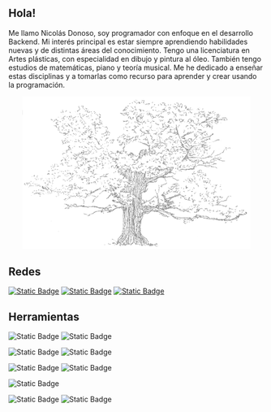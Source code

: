 ## Hola!
Me llamo Nicolás Donoso, soy programador con enfoque en el desarrollo Backend. Mi interés principal es estar siempre aprendiendo habilidades nuevas y de distintas áreas del conocimiento. 
Tengo una licenciatura en Artes plásticas, con especialidad en dibujo y pintura al óleo. También tengo estudios de matemáticas, piano y teoría musical. Me he dedicado a enseñar estas disciplinas y a tomarlas como recurso para aprender y crear usando la programación.

<p align="center">
<a href="https://www.instagram.com/nicosodonoso/"><img src="./img/P07.png" width=450 alt="mui.js" /></a>

  <!-- <a href="http://nestjs.com/" target="blank"><img src="https://nestjs.com/img/logo-small.svg" width="200" alt="Nest Logo" /></a> -->
</p>

## Redes

[![Static Badge](https://img.shields.io/badge/instagram-darkslategrey?style=for-the-badge&logo=instagram&logoColor=white&logoSize=auto)](https://www.instagram.com/niconicodonoso) 
[![Static Badge](https://img.shields.io/badge/linkedin-darkslategrey?style=for-the-badge)](https://www.linkedin.com/in/nicolás-donoso-b03667184/) [![Static Badge](https://img.shields.io/badge/correo-darkslategrey?style=for-the-badge)](mailto:nicodoneg@gmail.com)

## Herramientas
![Static Badge](https://img.shields.io/badge/typescript-darkslategrey?style=for-the-badge&logo=typescript)
![Static Badge](https://img.shields.io/badge/javascript-darkslategrey?style=for-the-badge&logo=javascript)    

![Static Badge](https://img.shields.io/badge/nestjs-darkslategrey?style=for-the-badge&logo=nestjs)
![Static Badge](https://img.shields.io/badge/node.js-darkslategrey?style=for-the-badge&logo=node.js)    

![Static Badge](https://img.shields.io/badge/mysql-darkslategrey?style=for-the-badge&logo=mysql)
![Static Badge](https://img.shields.io/badge/mongodb-darkslategrey?style=for-the-badge&logo=mongodb)


![Static Badge](https://img.shields.io/badge/docker-darkslategrey?style=for-the-badge&logo=docker)

![Static Badge](https://img.shields.io/badge/npm-darkslategrey?style=for-the-badge&logo=npm)
![Static Badge](https://img.shields.io/badge/github-darkslategrey?style=for-the-badge&logo=github)










<!--
**muinicomuiser/muinicomuiser** is a ✨ _special_ ✨ repository because its `README.md` (this file) appears on your GitHub profile.

Here are some ideas to get you started:

- 🔭 I’m currently working on ...
- 🌱 I’m currently learning ...
- 👯 I’m looking to collaborate on ...
- 🤔 I’m looking for help with ...
- 💬 Ask me about ...
- 📫 How to reach me: ...
- 😄 Pronouns: ...
- ⚡ Fun fact: ...
-->
